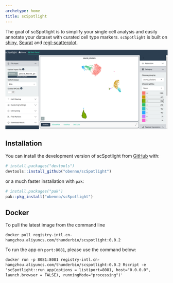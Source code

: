 ```yaml
---
archetype: home
title: scSpotlight
---
```


<!-- badges: start -->
<!-- badges: end -->

The goal of scSpotlight is to simplify your single cell analysis and easily
annotate your dataset with curated cell type markers. `scSpotlight` is built on
[shiny](https://shiny.posit.co/), [Seurat](https://satijalab.org/seurat/) 
and [regl-scatterplot](https://github.com/flekschas/regl-scatterplot).

![](https://raw.githubusercontent.com/obenno/scSpotlight/main/vignettes/articles/images/scSpotlight_landingFigure.png)

## Installation

You can install the development version of scSpotlight from [GitHub](https://github.com/) with:

``` r
# install.packages("devtools")
devtools::install_github("obenno/scSpotlight")
```

or a much faster installation with `pak`:

``` r
# install.packages("pak")
pak::pkg_install("obenno/scSpotlight")
```

## Docker

To pull the latest image from the command line

```
docker pull registry-intl.cn-hangzhou.aliyuncs.com/thunderbio/scspotlight:0.0.2
```

To run the app on `port:8081`, please use the command below:

```
docker run -p 8081:8081 registry-intl.cn-hangzhou.aliyuncs.com/thunderbio/scspotlight:0.0.2 Rscript -e 'scSpotlight::run_app(options = list(port=8081, host="0.0.0.0", launch.browser = FALSE), runningMode="processing")'
```

